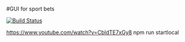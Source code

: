 #GUI for sport bets 

[![Build Status](https://codebuild.eu-west-3.amazonaws.com/badges?uuid=eyJlbmNyeXB0ZWREYXRhIjoiRnhpV3U2ZHhaWCtZMlIyMGw0OTNNUEtFWU1leDA3U2wwVjVyeVdBK0kyOUgzclhTQkN4azFWcWZpTVNCNUxEakZ1N011TEpNNEVQVDVZMFViT0pDdzg0PSIsIml2UGFyYW1ldGVyU3BlYyI6Ink3V1dNcS90M2dvQzRCcEUiLCJtYXRlcmlhbFNldFNlcmlhbCI6MX0%3D&branch=master)](https://eu-west-3.console.aws.amazon.com/codesuite/codebuild/projects/bets-gui/)

https://www.youtube.com/watch?v=CbldTE7xGy8
npm run startlocal
